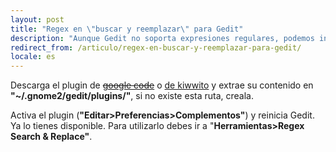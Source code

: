 ```yaml
---
layout: post
title: "Regex en \"buscar y reemplazar\" para Gedit"
description: "Aunque Gedit no soporta expresiones regulares, podemos instalar un plugin para ello"
redirect_from: /articulo/regex-en-buscar-y-reemplazar-para-gedit/
locale: es
---
```


Descarga el plugin de <span style="text-decoration: line-through;"><a title="Descargar plugin regex gedit" href="http://vaem.googlecode.com/files/gedit2_regex_replace_plugin.tar.gz">google code</a></span> o <a href="/descarga/c9a069af9a46df0420e88650d1755bb3">de kiwwito</a> y extrae su contenido en <strong>"~/.gnome2/gedit/plugins/"</strong>, si no existe esta ruta, creala.

Activa el plugin (**"Editar>Preferencias>Complementos"**) y reinicia Gedit. Ya lo tienes disponible. Para utilizarlo debes ir a "**Herramientas>Regex Search & Replace"**.